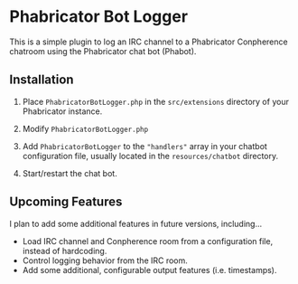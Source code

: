 # Phabricator Bot Logger

This is a simple plugin to log an IRC channel to a Phabricator Conpherence chatroom using the Phabricator chat bot (Phabot).

## Installation

1. Place `PhabricatorBotLogger.php` in the `src/extensions` directory of your Phabricator instance.

2. Modify `PhabricatorBotLogger.php`

3. Add `PhabricatorBotLogger` to the `"handlers"` array in your chatbot configuration file, usually located in the `resources/chatbot` directory.

3. Start/restart the chat bot.

## Upcoming Features

I plan to add some additional features in future versions, including...

- Load IRC channel and Conpherence room from a configuration file, instead of hardcoding.
- Control logging behavior from the IRC room.
- Add some additional, configurable output features (i.e. timestamps).
